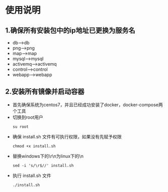 # 使用说明
##  **1.确保所有安装包中的ip地址已更换为服务名**
* db-->db
* png-->png
* map-->map
* mysql-->mysql
* activemq-->activemq
* control-->control
* webapp-->webapp
## **2.安装所有镜像并启动容器**
* 首先确保系统为centos7，并且已经成功安装了docker，docker-compose两个工具
* 切换到root用户
    ```shell
    su root
    ```
* 确保 install.sh 文件有可执行权限，如果没有先赋予权限
    ```shell
    chmod +x install.sh
    ```
* 替换windows下的\r\n为linux下的\n
    ```shel
    sed -i 's/\r$//' install.sh
    ```
* 执行 install.sh 文件
    ```shell
    ./install.sh
    ```